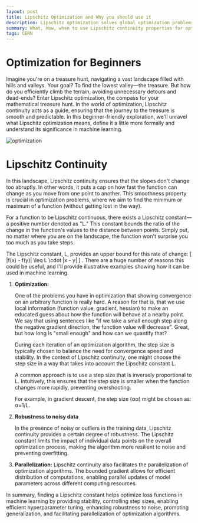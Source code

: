 ```yaml
---
layout: post
title: Lipschitz Optimization and Why you should use it
description: Lipschitz optimization solves global optimization problems, especially helpful in machine learning.
summary: What, How, when to use Lipschitz continuity properties for optimization in machine learning
tags: CERN
---
```


# Optimization for Beginners

Imagine you're on a treasure hunt, navigating a vast landscape filled with hills and valleys. Your goal? To find the lowest valley—the treasure. But how do you efficiently climb the terrain, avoiding unnecessary detours and dead-ends? Enter Lipschitz optimization, the compass for your mathematical treasure hunt. In the world of optimization, Lipschitz continuity acts as a guide, ensuring that the journey to the treasure is smooth and predictable. In this beginner-friendly exploration, we'll unravel what Lipschitz optimization means, define it a little more formally and understand its significance in machine learning.

![optimization](https://miro.medium.com/v2/resize:fit:846/1*und5wL5DogTb8zkyOaFmrA.png)

# Lipschitz Continuity

In this landscape, Lipschitz continuity ensures that the slopes don't change too abruptly. In other words, it puts a cap on how fast the function can change as you move from one point to another. This smoothness property is crucial in optimization problems, where we aim to find the minimum or maximum of a function (without getting lost in the way).

For a function to be Lipschitz continuous, there exists a Lipschitz constant—a positive number denoted as "L." This constant bounds the ratio of the change in the function's values to the distance between points. Simply put, no matter where you are on the landscape, the function won't surprise you too much as you take steps.

The Lipschitz constant, L, provides an upper bound for this rate of change: \[ |f(x) - f(y)| \leq L \cdot \|x - y\| \]
. There are a huge number of reasons this could be useful, and I'll provide illustrative examples showing how it can be used in machine learning.

1. **Optimization:**

    One of the problems you have in optimization that showing convergence on an arbitrary function is really hard. A reason for that is, that we use local information (function value, gradient, hessian) to make an educated guess about how the function will behave at a nearby point. We say that using sentences like "if we take a small enough step along the negative gradient direction, the function value will decrease". Great, but how long is "small enough" and how can we quantify that? 

    During each iteration of an optimization algorithm, the step size is typically chosen to balance the need for convergence speed and stability. In the context of Lipschitz continuity, one might choose the step size in a way that takes into account the Lipschitz constant L.

    A common approach is to use a step size that is inversely proportional to L. Intuitively, this ensures that the step size is smaller when the function changes more rapidly, preventing overshooting.

    For example, in gradient descent, the step size (αα) might be chosen as:
    α=1/L.​

2. **Robustness to noisy data**

    In the presence of noisy or outliers in the training data, Lipschitz continuity provides a certain degree of robustness. The Lipschitz constant limits the impact of individual data points on the overall optimization process, making the algorithm more resilient to noise and preventing overfitting.

3. **Parallelization:**
    Lipschitz continuity also facilitates the parallelization of optimization algorithms. The bounded gradient allows for efficient distribution of computations, enabling parallel updates of model parameters across different computing resources.


In summary, finding a Lipschitz constant helps optimize loss functions in machine learning by providing stability, controlling step sizes, enabling efficient hyperparameter tuning, enhancing robustness to noise, promoting generalization, and facilitating parallelization of optimization algorithms.



